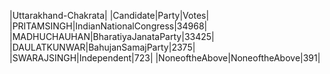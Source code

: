  
|Uttarakhand-Chakrata|
|Candidate|Party|Votes|
|PRITAMSINGH|IndianNationalCongress|34968|
|MADHUCHAUHAN|BharatiyaJanataParty|33425|
|DAULATKUNWAR|BahujanSamajParty|2375|
|SWARAJSINGH|Independent|723|
|NoneoftheAbove|NoneoftheAbove|391|
